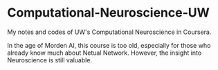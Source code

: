 # Computational-Neuroscience-UW
My notes and codes of UW's Computational Neuroscience in Coursera.

In the age of Morden AI, this course is too old, especially for those who already know much about Netual Network. However, the insight into Neuroscience is still valuable.
